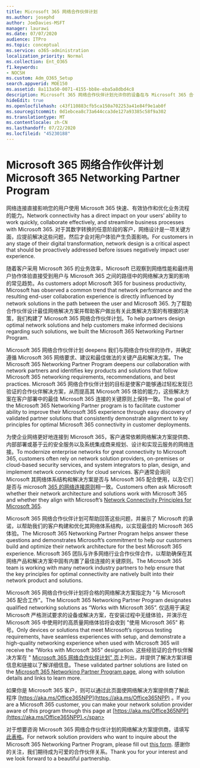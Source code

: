 ```yaml
---
title: Microsoft 365 网络合作伙伴计划
ms.author: josephd
author: JoeDavies-MSFT
manager: laurawi
ms.date: 07/07/2020
audience: ITPro
ms.topic: conceptual
ms.service: o365-administration
localization_priority: Normal
ms.collection: Ent_O365
f1.keywords:
- NOCSH
ms.custom: Adm_O365_Setup
search.appverid: MOE150
ms.assetid: 8a113a50-0071-4155-bb8e-eba5a8dbd4c8
description: Microsoft 365 网络合作伙伴计划允许你的设备在与 Microsoft 365 合作时获得认证。
hideEdit: true
ms.openlocfilehash: c43f110883cfb5ca150a702253a41e84f9e1ab0f
ms.sourcegitcommit: 0d1ebcea8c73a644cca3de127a93385c58f9a302
ms.translationtype: MT
ms.contentlocale: zh-CN
ms.lasthandoff: 07/22/2020
ms.locfileid: "45230188"
---
```

# <a name="microsoft-365-networking-partner-program"></a><span data-ttu-id="c5a20-103">Microsoft 365 网络合作伙伴计划</span><span class="sxs-lookup"><span data-stu-id="c5a20-103">Microsoft 365 Networking Partner Program</span></span>

<span data-ttu-id="c5a20-104">网络连接直接影响您的用户使用 Microsoft 365 快速、有效协作和优化业务流程的能力。</span><span class="sxs-lookup"><span data-stu-id="c5a20-104">Network connectivity has a direct impact on your users’ ability to work quickly, collaborate effectively, and streamline business processes with Microsoft 365.</span></span> <span data-ttu-id="c5a20-105">对于其数字转换的任意阶段的客户，网络设计是一项关键方面，应提前解决这些问题，然后才会对用户体验产生负面影响。</span><span class="sxs-lookup"><span data-stu-id="c5a20-105">For customers in any stage of their digital transformation, network design is a critical aspect that should be proactively addressed before issues negatively impact user experience.</span></span>

<span data-ttu-id="c5a20-106">随着客户采用 Microsoft 365 的业务效率，Microsoft 已观察到网络性能和最终用户协作体验直接受到用户与 Microsoft 365 之间的路径中的网络解决方案的影响的常见趋势。</span><span class="sxs-lookup"><span data-stu-id="c5a20-106">As customers adopt Microsoft 365 for business productivity, Microsoft has observed a common trend that network performance and the resulting end-user collaboration experience is directly influenced by network solutions in the path between the user and Microsoft 365.</span></span> <span data-ttu-id="c5a20-107">为了帮助合作伙伴设计最佳网络解决方案并帮助客户做出有关此类解决方案的有根据的决策，我们构建了 Microsoft 365 网络合作伙伴计划。</span><span class="sxs-lookup"><span data-stu-id="c5a20-107">To help partners design optimal network solutions and help customers make informed decisions regarding such solutions, we built the Microsoft 365 Networking Partner Program.</span></span>

<span data-ttu-id="c5a20-108">Microsoft 365 网络合作伙伴计划 deepens 我们与网络合作伙伴的协作，并确定遵循 Microsoft 365 网络要求、建议和最佳做法的关键产品和解决方案。</span><span class="sxs-lookup"><span data-stu-id="c5a20-108">The Microsoft 365 Networking Partner Program deepens our collaboration with network partners and identifies key products and solutions that follow Microsoft 365 networking requirements, recommendations, and best practices.</span></span> <span data-ttu-id="c5a20-109">Microsoft 365 网络合作伙伴计划的目标是使客户能够通过轻松发现已验证的合作伙伴解决方案，从而提高其 Microsoft 365 体验的能力，这些解决方案在客户部署中的最佳 Microsoft 365 连接的关键原则上保持一致。</span><span class="sxs-lookup"><span data-stu-id="c5a20-109">The goal of the Microsoft 365 Networking Partner program is to facilitate customer ability to improve their Microsoft 365 experience through easy discovery of validated partner solutions that consistently demonstrate alignment to key principles for optimal Microsoft 365 connectivity in customer deployments.</span></span>

<span data-ttu-id="c5a20-110">为使企业网络更好地连接到 Microsoft 365，客户通常依赖网络解决方案提供商、内部部署或基于云的安全服务以及系统集成商来规划、设计和实现云服务的网络连接。</span><span class="sxs-lookup"><span data-stu-id="c5a20-110">To modernize enterprise networks for great connectivity to Microsoft 365, customers often rely on network solution providers, on-premises or cloud-based security services, and system integrators to plan, design, and implement network connectivity for cloud services.</span></span> <span data-ttu-id="c5a20-111">客户通常会询问 Microsoft 其网络体系结构和解决方案是否与 Microsoft 365 配合使用，以及它们是否与 microsoft [365 的网络连接原则](https://aka.ms/PNC)相一致。</span><span class="sxs-lookup"><span data-stu-id="c5a20-111">Customers often ask Microsoft whether their network architecture and solutions work with Microsoft 365 and whether they align with Microsoft’s [Network Connectivity Principles for Microsoft 365](https://aka.ms/PNC).</span></span>

<span data-ttu-id="c5a20-112">Microsoft 365 网络合作伙伴计划可帮助回答这些问题，并展示了 Microsoft 的承诺，以帮助我们的客户构建和优化其网络体系结构，以实现最佳的 Microsoft 365 体验。</span><span class="sxs-lookup"><span data-stu-id="c5a20-112">The Microsoft 365 Networking Partner Program helps answer these questions and demonstrates Microsoft’s commitment to help our customers build and optimize their network architecture for the best Microsoft 365 experience.</span></span> <span data-ttu-id="c5a20-113">Microsoft 365 团队与许多网络行业合作伙伴合作，以帮助确保在其网络产品和解决方案中固有内置了最佳连接的关键原则。</span><span class="sxs-lookup"><span data-stu-id="c5a20-113">The Microsoft 365 team is working with many network industry partners to help ensure that the key principles for optimal connectivity are natively built into their network product and solutions.</span></span>

<span data-ttu-id="c5a20-114">Microsoft 365 网络合作伙伴计划将合格的网络解决方案指定为 "与 Microsoft 365 配合工作"。</span><span class="sxs-lookup"><span data-stu-id="c5a20-114">The Microsoft 365 Networking Partner Program designates qualified networking solutions as “Works with Microsoft 365”.</span></span> <span data-ttu-id="c5a20-115">仅适用于满足 Microsoft 严格测试要求的设备或解决方案，在安装过程中无缝体验，并演示在 Microsoft 365 中使用时的高质量网络体验将会收到 "使用 Microsoft 365" 称号。</span><span class="sxs-lookup"><span data-stu-id="c5a20-115">Only devices or solutions that meet Microsoft’s rigorous testing requirements, have seamless experiences with setup, and demonstrate a high-quality networking experience when used with Microsoft 365 will receive the “Works with Microsoft 365” designation.</span></span> <span data-ttu-id="c5a20-116">这些经验证的合作伙伴解决方案在 " [Microsoft 365 网络合作伙伴计划" 页](https://www.microsoft.com/microsoft-365/partners/O365networkingpartners)上列出，并提供了解决方案详细信息和链接以了解详细信息。</span><span class="sxs-lookup"><span data-stu-id="c5a20-116">These validated partner solutions are listed on the [Microsoft 365 Networking Partner Program page](https://www.microsoft.com/microsoft-365/partners/O365networkingpartners), along with solution details and links to learn more.</span></span>

<span data-ttu-id="c5a20-117">如果你是 Microsoft 365 客户，则可以通过此页面使网络解决方案提供商了解此程序 [https://aka.ms/Office365NPP](https://aka.ms/Office365NPP) 。</span><span class="sxs-lookup"><span data-stu-id="c5a20-117">If you are a Microsoft 365 customer, you can make your network solution provider aware of this program through this page at [https://aka.ms/Office365NPP](https://aka.ms/Office365NPP).</span></span>

<span data-ttu-id="c5a20-118">对于想要咨询 Microsoft 365 网络合作伙伴计划的网络解决方案提供商，请填写[此表格](https://forms.office.com/Pages/ResponsePage.aspx?id=v4j5cvGGr0GRqy180BHbRyMNEapKtzJHu98R0YXYz1RUN0QxSUVEWTdRVTdIV1RTWjIzOVk0QkE4US4u)。</span><span class="sxs-lookup"><span data-stu-id="c5a20-118">For network solution providers who want to inquire about the Microsoft 365 Networking Partner Program, please fill out [this form](https://forms.office.com/Pages/ResponsePage.aspx?id=v4j5cvGGr0GRqy180BHbRyMNEapKtzJHu98R0YXYz1RUN0QxSUVEWTdRVTdIV1RTWjIzOVk0QkE4US4u).</span></span> <span data-ttu-id="c5a20-119">感谢你的关注，我们期待成为可爱的合作伙伴关系。</span><span class="sxs-lookup"><span data-stu-id="c5a20-119">Thank you for your interest and we look forward to a beautiful partnership.</span></span>
